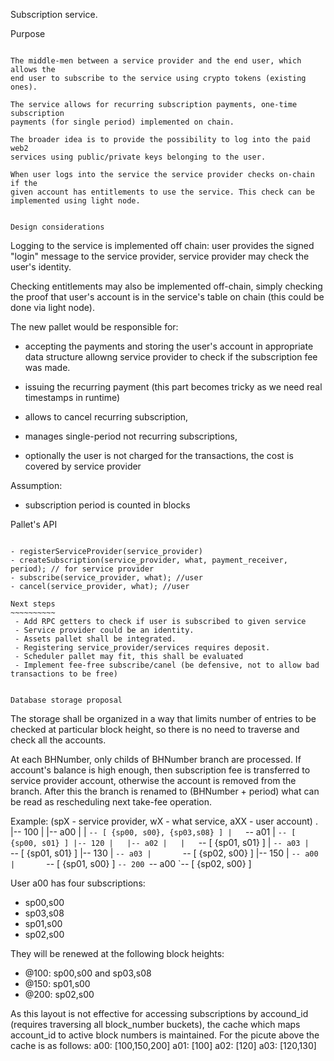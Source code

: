 Subscription service.

Purpose
~~~~~~~

The middle-men between a service provider and the end user, which allows the
end user to subscribe to the service using crypto tokens (existing ones).

The service allows for recurring subscription payments, one-time subscription
payments (for single period) implemented on chain.

The broader idea is to provide the possibility to log into the paid web2
services using public/private keys belonging to the user.

When user logs into the service the service provider checks on-chain if the
given account has entitlements to use the service. This check can be
implemented using light node.


Design considerations
~~~~~~~~~~~~~~~~~~~~~

Logging to the service is implemented off chain: user provides the signed
"login" message to the service provider, service provider may check the user's
identity.

Checking entitlements may also be implemented off-chain, simply checking the
proof that user's account is in the service's table on chain (this could be
done via light node).

The new pallet would be responsible for:
- accepting the payments and storing the user's account in appropriate data
  structure allowng service provider to check if the subscription fee was made.

- issuing the recurring payment (this part becomes tricky as we need real
  timestamps in runtime)

- allows to cancel recurring subscription,

- manages single-period not recurring subscriptions,

- optionally the user is not charged for the transactions, the cost is covered by service
  provider

Assumption:
- subscription period is counted in blocks


Pallet's API
~~~~~~~~~~~~

- registerServiceProvider(service_provider)
- createSubscription(service_provider, what, payment_receiver, period); // for service provider
- subscribe(service_provider, what); //user
- cancel(service_provider, what); //user

Next steps
~~~~~~~~~~
 - Add RPC getters to check if user is subscribed to given service
 - Service provider could be an identity.
 - Assets pallet shall be integrated.
 - Registering service_provider/services requires deposit.
 - Scheduler pallet may fit, this shall be evaluated
 - Implement fee-free subscribe/canel (be defensive, not to allow bad transactions to be free)


Database storage proposal
~~~~~~~~~~~~~~~~~~~~~~~~~

The storage shall be organized in a way that limits number of entries to be
checked at particular block height, so there is no need to traverse and check
all the accounts.

At each BHNumber, only childs of BHNumber branch are processed. If account's
balance is high enough, then subscription fee is  transferred to service
provider account, otherwise the account is removed from the branch.  After
this the branch is renamed to (BHNumber + period) what can be read as
rescheduling next take-fee operation.


Example:
(spX - service provider, wX - what service, aXX - user account)
.
|-- 100
|   |-- a00
|   |   `-- [ {sp00, s00}, {sp03,s08} ]
|   `-- a01
|       `-- [ {sp00, s01} ]
|-- 120
|   |-- a02
|   |   `-- [ {sp01, s01} ]
|   `-- a03
|       `-- [ {sp01, s01} ]
|-- 130
|   `-- a03
|       `-- [ {sp02, s00} ]
|-- 150
|   `-- a00
|       `-- [ {sp01, s00} ]
`-- 200
    `-- a00
        `-- [ {sp02, s00} ]

User a00 has four subscriptions:
- sp00,s00
- sp03,s08
- sp01,s00
- sp02,s00

They will be renewed at the following block heights:
- @100: sp00,s00 and  sp03,s08
- @150: sp01,s00
- @200: sp02,s00

As this layout is not effective for accessing subscriptions by accound_id
(requires traversing all block_number buckets), the cache which maps account_id
to active block numbers is maintained.  For the picute above the cache is as
follows:
  a00: [100,150,200]
  a01: [100]
  a02: [120]
  a03: [120,130]



